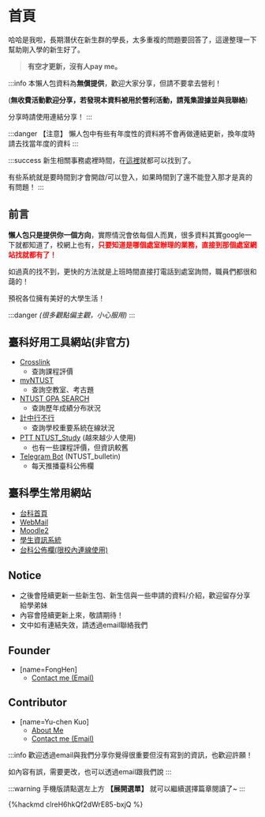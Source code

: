 # 首頁
哈哈是我啦，長期潛伏在新生群的學長，太多重複的問題要回答了，這邊整理一下幫助剛入學的新生好了。

> **有空才更新，沒有人pay me。**

:::info
本懶人包資料為**無償提供**，歡迎大家分享，但請不要拿去營利！

(**無收費活動歡迎分享，若發現本資料被用於營利活動，請蒐集證據並與我聯絡**)

分享時請使用連結分享！
:::

:::danger
【注意】
懶人包中有些有年度性的資料將不會再做連結更新，換年度時請去找當年度的資料
:::

:::success
新生相關事務處裡時間，在[這裡](https://www.admission.ntust.edu.tw/p/412-1052-8755.php?Lang=zh-tw)就都可以找到了。

有些系統就是要時間到才會開啟/可以登入，如果時間到了還不能登入那才是真的有問題！
:::

## 前言
**懶人包只是提供你一個方向**，實際情況會依每個人而異，很多資料其實google一下就都知道了，校網上也有，<font color="red">**只要知道是哪個處室辦理的業務，直接到那個處室網站找就都有了！**</font> 

如過真的找不到，更快的方法就是上班時間直接打電話到處室詢問，職員們都很和藹的！

預祝各位擁有美好的大學生活！

:::danger
*(很多觀點偏主觀，小心服用)*
:::

## 臺科好用工具網站(非官方)
* [Crosslink](https://www.crosslink.tw)
	* 查詢課程評價
* [myNTUST](https://myntust.com/)
	* 查詢空教室、考古題
* [NTUST GPA SEARCH](https://gpa.ntustexam.com/)
	* 查詢歷年成績分布狀況
* [計中行不行](https://gpa.ntustexam.com/cc)
	* 查詢學校重要系統在線狀況
* [PTT NTUST_Study](https://www.ptt.cc/bbs/NTUST_STUDY/index.html) (越來越少人使用)
	* 也有一些課程評價，但資訊較舊
* [Telegram Bot](https://t.me/NTUST_bulletin) (NTUST_bulletin)
	* 每天推播臺科公佈欄

## 臺科學生常用網站
* [台科首頁](https://www.ntust.edu.tw)
* [WebMail](https://mail.ntust.edu.tw)
* [Moodle2](https://moodle2.ntust.edu.tw)
* [學生資訊系統](https://i.ntust.edu.tw)
* [台科公佈欄(限校內連線使用)](https://bulletin.ntust.edu.tw/p/403-1045-1391-1.php)

## Notice
* 之後會陸續更新一些新生包、新生信與一些申請的資料/介紹，歡迎留存分享給學弟妹
* 內容會陸續更新上來，敬請期待！
* 文中如有連結失效，請透過email聯絡我們

## Founder
- [name=FongHen]
    - [Contact me (Email)](mailto:fonghen0@gmail.com)

## Contributor
- [name=Yu-chen Kuo] 
	- [About Me](https://www.merlinkuo.tw)
	- [Contact me (Email)](mailto:yuchen@merlinkuo.tw?subject=台科新生懶人包意見回饋)

:::info
歡迎透過email與我們分享你覺得很重要但沒有寫到的資訊，也歡迎許願！

如內容有誤，需要更改，也可以透過email跟我們說
:::

:::warning
手機版請點選左上方 **【展開選單】**
就可以繼續選擇篇章閱讀了~
:::

{%hackmd clreH6hkQf2dWrE85-bxjQ %}